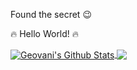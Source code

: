 Found the secret :wink:

:fire: Hello World! :fire:

<a href="https://github.com/gmendozah">
  <img align="center" src="https://github-readme-stats.vercel.app/api?username=gmendozah&count_private=true&show_icons=true&theme=tokyonight&hide" alt="Geovani's Github Stats" />
</a>
<a href="https://github.com/gmendozah">
  <img align="center" src="https://github-readme-stats.vercel.app/api/top-langs/?username=gmendozah&layout=compact&theme=tokyonight&hide=javascript,html,jupyter+notebook" />
</a>